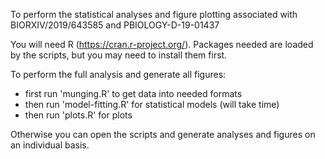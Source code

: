 To perform the statistical analyses and figure plotting associated with BIORXIV/2019/643585 and PBIOLOGY-D-19-01437

You will need R (https://cran.r-project.org/). Packages needed are loaded by the scripts, but you may need to install them first.

To perform the full analysis and generate all figures:
- first run 'munging.R' to get data into needed formats
- then run 'model-fitting.R' for statistical models (will take time)
- then run 'plots.R' for plots

Otherwise you can open the scripts and generate analyses and figures on an individual basis.
